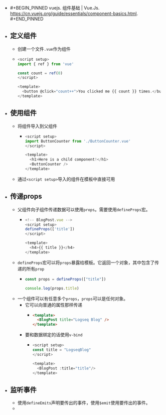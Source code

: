 - #+BEGIN_PINNED
  vuejs. 组件基础 | Vue.Js. https://cn.vuejs.org/guide/essentials/component-basics.html.
  #+END_PINNED
- ## 定义组件
	- 创建一个文件`.vue`作为组件
	- ```javascript
	  <script setup>
	  import { ref } from 'vue'
	  
	  const count = ref(0)
	  </script>
	  
	  <template>
	    <button @click="count++">You clicked me {{ count }} times.</button>
	  </template>
	  ```
- ## 使用组件
	- 将组件导入到父组件
		- ```javascript
		  <script setup>
		  import ButtonCounter from './ButtonCounter.vue'
		  </script>
		  
		  <template>
		    <h1>Here is a child component!</h1>
		    <ButtonCounter />
		  </template>	
		  ```
	- 通过`<script setup>`导入的组件在模板中直接可用
- ## 传递props
	- 父组件向子组件传递数据可以使用`props`。需要使用`defineProps`宏。
		- ```javascript
		  <!-- BlogPost.vue -->
		  <script setup>
		  defineProps(['title'])
		  </script>
		  
		  <template>
		    <h4>{{ title }}</h4>
		  </template>
		  ```
	- `defineProps`宏可以将`props`暴露给模板。它返回一个对象，其中包含了传递的所有`prop`
		- ```javascript
		  const props = defineProps(["title"])
		  
		  console.log(props.title)
		  ```
	- 一个组件可以有任意多个`props`，`props`可以是任何对象。
		- 它可以向普通的属性那样传递
			- ```html
			  <template>
			    <BlogPost title="Logseq Blog" />
			  </template>
			  ```
		- 要和数据绑定的话使用`v-bind`
			- ```javascript
			  <script setup>
			  const title = "LogseqBlog"
			  </script>
			  
			  <template>
			    <BlogPost :title="title"/>
			  </template>
			  ```
- ## 监听事件
	- 使用`defineEmits`声明要传出的事件，使用`$emit`使用要传出的事件。
	-